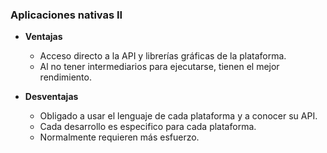 ### Aplicaciones nativas II

- **Ventajas**
    - Acceso directo a la API y librerías gráficas de la plataforma.
    - Al no tener intermediarios para ejecutarse, tienen el mejor rendimiento.

- **Desventajas**
    - Obligado a usar el lenguaje de cada plataforma y a conocer su API.
    - Cada desarrollo es especifico para cada plataforma.
    - Normalmente requieren más esfuerzo.
